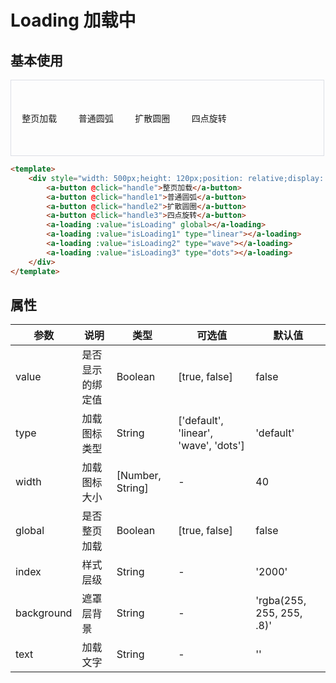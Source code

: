 <script>
    import { ref } from 'vue';
    import AButton from '@/components/button';
    import ALoading from '@/components/loading';
    
    export default {
        components: { AButton, ALoading },
        setup () {
            const isLoading = ref(false);
            const isLoading1 = ref(false);
            const isLoading2 = ref(false);
            const isLoading3 = ref(false);
            
            return {
                isLoading,
                isLoading1,
                isLoading2,
                isLoading3,
                handle,
                handle1,
                handle2,
                handle3,
            }
        },
    };
    
    function handle () {
         this.isLoading = !this.isLoading;
         setTimeout(()=>{this.isLoading = false}, 2000)
    }
    function handle1 () {
         this.isLoading1 = !this.isLoading1;
         setTimeout(()=>{this.isLoading1 = false}, 2000)
    }
    function handle2 () {
         this.isLoading2 = !this.isLoading2;
         setTimeout(()=>{this.isLoading2 = false}, 2000)
    }
    function handle3 () {
         this.isLoading3 = !this.isLoading3;
         setTimeout(()=>{this.isLoading3 = false}, 2000)
    }
</script>

# Loading 加载中

## 基本使用
<div style="width: 500px;height: 120px;position: relative;display: flex;justify-content: space-around;align-items: center;border: 1px solid #DCDFE6;">
    <a-button @click="handle">整页加载</a-button>
    <a-button @click="handle1">普通圆弧</a-button>
    <a-button @click="handle2">扩散圆圈</a-button>
    <a-button @click="handle3">四点旋转</a-button>
    <a-loading :value="isLoading" global></a-loading>
    <a-loading :value="isLoading1" type="linear"></a-loading>
    <a-loading :value="isLoading2" type="wave"></a-loading>
    <a-loading :value="isLoading3" type="dots"></a-loading>
</div>

```html
<template>
    <div style="width: 500px;height: 120px;position: relative;display: flex;justify-content: space-around;align-items: center;border: 1px solid #DCDFE6;">
        <a-button @click="handle">整页加载</a-button>
        <a-button @click="handle1">普通圆弧</a-button>
        <a-button @click="handle2">扩散圆圈</a-button>
        <a-button @click="handle3">四点旋转</a-button>
        <a-loading :value="isLoading" global></a-loading>
        <a-loading :value="isLoading1" type="linear"></a-loading>
        <a-loading :value="isLoading2" type="wave"></a-loading>
        <a-loading :value="isLoading3" type="dots"></a-loading>
    </div>
</template>
```

## 属性

| 参数 | 说明 | 类型 | 可选值 | 默认值 |
|------|------|------|------|------|
| value | 是否显示的绑定值 | Boolean  | [true, false] | false |
| type | 加载图标类型 | String | ['default', 'linear', 'wave', 'dots'] | 'default' |
| width | 加载图标大小 | [Number, String] | - | 40 |
| global | 是否整页加载 | Boolean | [true, false] | false |
| index | 样式层级 | String | - | '2000' |
| background | 遮罩层背景 | String | - | 'rgba(255, 255, 255, .8)' |
| text | 加载文字 | String | - | '' |
